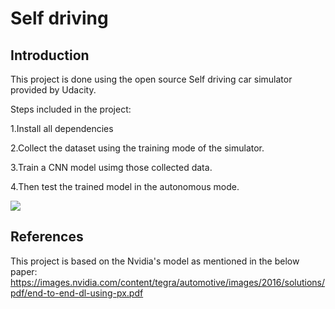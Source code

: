 # Self driving


## Introduction

This project is done using the open source Self driving car simulator provided by Udacity.

Steps included in the project:

1.Install all dependencies 

2.Collect the dataset using the training mode of the simulator.

3.Train a CNN model usimg those collected data.

4.Then test the trained model in the autonomous mode.



![](https://github.com/Aliza211/Selfdriving/blob/main/YouCut-20220606-094139933.gif)





## References

This project is based on the Nvidia's model as mentioned in the below paper:
https://images.nvidia.com/content/tegra/automotive/images/2016/solutions/pdf/end-to-end-dl-using-px.pdf
